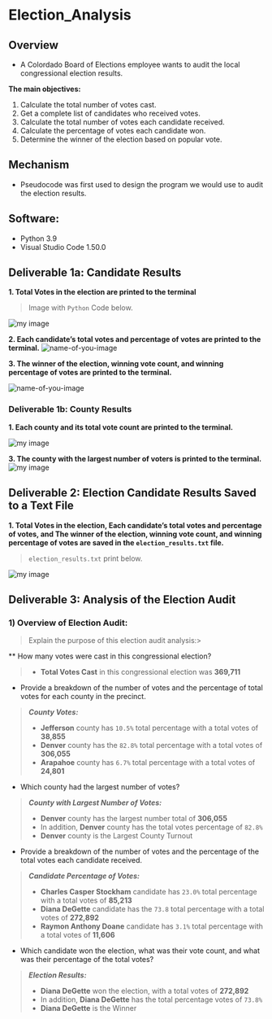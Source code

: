 # Election_Analysis
## Overview
* A Colordado Board of Elections employee wants to audit the local congressional election results.

**The main objectives:**
1. Calculate the total number of votes cast.
2. Get a complete list of candidates who received votes.
3. Calculate the total number of votes each candidate received.
4. Calculate the percentage of votes each candidate won.
5. Determine the winner of the election based on popular vote.

## Mechanism
* Pseudocode was first used to design the program we would use to audit the election results. 

## Software: 
* Python 3.9
* Visual Studio Code 1.50.0

## Deliverable 1a: Candidate Results
**1. Total Votes in the election are printed to the terminal**

> Image with `Python` Code below.
> 
![my image](https://github.com/SLCunningham21/Election_Analysis/blob/main/Resources/Total-Votes-in-the-election-are-printed-to-the-terminal.PNG?raw=true)

**2. Each candidate’s total votes and percentage of votes are printed to the terminal.** 
![name-of-you-image](https://github.com/SLCunningham21/Election_Analysis/blob/main/Resources/Each-candidates-total-votes-and-percentage-of-votes-are-printed-to-the-terminal.PNG)

**3. The winner of the election, winning vote count, and winning percentage of votes are printed to the terminal.**

![name-of-you-image](https://github.com/SLCunningham21/Election_Analysis/blob/main/Resources/The-winner-of-the-election.PNG)

### Deliverable 1b: County Results
**1. Each county and its total vote count are printed to the terminal.**

![my image](https://github.com/SLCunningham21/Election_Analysis/blob/main/Resources/Each-county-and-its-percentage-of-the-total-votes-are-printed-to-the-terminal.PNG)

**3. The county with the largest number of voters is printed to the terminal.**
![my image](https://github.com/SLCunningham21/Election_Analysis/blob/main/Resources/The-county-with-the-largest-number-of-voters-is-printed-to-the-terminal.PNG)

## Deliverable 2: Election Candidate Results Saved to a Text File

> 
**1. Total Votes in the election,  Each candidate’s total votes and percentage of votes, and The winner of the election, winning vote count, and winning percentage of votes are saved in the `election_results.txt` file.**

> `election_results.txt` print below.

![my image](https://github.com/SLCunningham21/Election_Analysis/blob/main/Resources/The-winner-of-the-election-saved-in-the-election_results.txt-file.PNG)

## Deliverable 3: Analysis of the Election Audit
### 1) Overview of Election Audit:
> Explain the purpose of this election audit analysis:>

** How many votes were cast in this congressional election?

> - **Total Votes Cast** in this congressional election was **369,711** 

* Provide a breakdown of the number of votes and the percentage of total votes for each county in the precinct.
> ***County Votes:***
> - **Jefferson** county has `10.5%` total percentage with a total votes of **38,855**
> - **Denver** county has the `82.8%` total percentage with a total votes of **306,055**
> - **Arapahoe** county has `6.7%` total percentage with a total votes of **24,801**

* Which county had the largest number of votes?
> ***County with Largest Number of Votes:***
> - **Denver** county has the largest number total of **306,055**
> - In addition, **Denver** county has the total votes percentage of `82.8%`  
> - **Denver** county is the Largest County Turnout

* Provide a breakdown of the number of votes and the percentage of the total votes each candidate received.
> ***Candidate Percentage of Votes:***
> - **Charles Casper Stockham** candidate has `23.0%` total percentage with a total votes of **85,213**
> - **Diana DeGette** candidate has the `73.8` total percentage with a total votes of **272,892**
> - **Raymon Anthony Doane** candidate has `3.1%` total percentage with a total votes of **11,606**

* Which candidate won the election, what was their vote count, and what was their percentage of the total votes?
> ***Election Results:***
> - **Diana DeGette** won the election, with a total votes of **272,892**
> - In addition, **Diana DeGette** has the total percentage votes of `73.8%`  
> - **Diana DeGette** is the Winner


